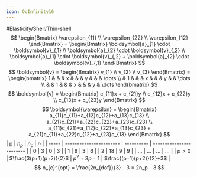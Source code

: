 ```yaml
---
icon: OcInfinity16
---
```


#Elasticity/Shell/Thin-shell 
$$
\begin{Bmatrix}
    \varepsilon_{11} \\ \varepsilon_{22} \\ \varepsilon_{12}
\end{Bmatrix} = 
\begin{Bmatrix}
    \boldsymbol{a}_{1} \cdot \boldsymbol{v}_{,1} \\ \boldsymbol{a}_{2} \cdot \boldsymbol{v}_{,2} \\ \boldsymbol{a}_{1} \cdot \boldsymbol{v}_{,2} + \boldsymbol{a}_{2} \cdot \boldsymbol{v}_{,1}
\end{Bmatrix}
$$
$$
\boldsymbol{v} = \begin{Bmatrix}
    v_{1} \\ v_{2} \\ v_{3}
\end{Bmatrix} = 
\begin{bmatrix}
    1 &  &  & x &  &  & y &   &   & \dots \\
     & 1 &  &  & x &  &   & y &   & \dots \\
     &  & 1 &  &  & x &   &   & y & \dots
\end{bmatrix}
$$
$$
\boldsymbol{v} = \begin{Bmatrix}
    c_{11}x + c_{21}y \\ c_{12}x + c_{22}y \\ c_{13}x + c_{23}y
\end{Bmatrix}
$$
$$
\boldsymbol{\varepsilon} = \begin{Bmatrix}
    a_{11}c_{11}+a_{12}c_{12}+a_{13}c_{13} \\
    a_{21}c_{21}+a_{22}c_{22}+a_{23}c_{23} \\
    a_{11}c_{21}+a_{12}c_{22}+a_{13}c_{23} + a_{21}c_{11}+a_{22}c_{12}+a_{23}c_{13}
\end{Bmatrix}
$$
| p     | $n_p$                   | $n_c$      | $n$                      |
| ----- | ----------------------- | ---------- | ------------------------ |
| 0     | 3                       | 0          | 3                        |
| 1     | 9                       | 3          | 6                        |
| 2     | 18                      | 9          | 9                        |
| ...   | ...                     | ...        | ...                      |
| $p>0$ | $\frac{3(p+1)(p+2)}{2}$ | $p^2+3p-1$ | $\frac{(p+1)(p+2)}{2}+3$ |
$$
n_{c}^{opt} = \frac{2n_{dof}}{3} - 3 = 2n_p - 3
$$
